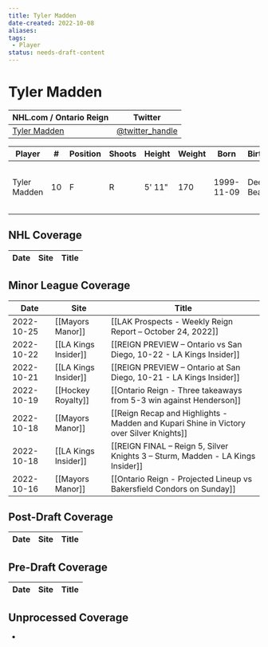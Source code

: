 ```yaml
---
title: Tyler Madden
date-created: 2022-10-08
aliases: 
tags:
 - Player
status: needs-draft-content
---
```


# Tyler Madden

NHL.com / Ontario Reign | Twitter
-|-
[Tyler Madden](https://ontarioreign.com/roster/tyler-madden) | [@twitter_handle](https://twitter.com/)

Player | \# | Position | Shoots | Height | Weight | Born | Birthplace | Draft 
-|-|-|-|-|-|-|-|-
Tyler Madden | 10 | F | R | 5' 11" | 170 | 1999-11-09 | Deerfield Beach, FL | VAN 3rd RD, 2018 (68th)



## NHL  Coverage
| Date | Site | Title |
| ---- | ---- | ----- |



## Minor League Coverage
| Date       | Site                 | Title                                                                                   |
| ---------- | -------------------- | --------------------------------------------------------------------------------------- |
| 2022-10-25 | [[Mayors Manor]] | [[LAK Prospects - Weekly Reign Report – October 24, 2022]]                                                                                                    |
| 2022-10-22 | [[LA Kings Insider]] | [[REIGN PREVIEW – Ontario vs San Diego, 10-22 - LA Kings Insider]]                                                                                |
| 2022-10-21 | [[LA Kings Insider]] | [[REIGN PREVIEW – Ontario at San Diego, 10-21 - LA Kings Insider]]                                                                                |
| 2022-10-19 | [[Hockey Royalty]]   | [[Ontario Reign - Three takeaways from 5-3 win against Henderson]]                      |
| 2022-10-18 | [[Mayors Manor]]     | [[Reign Recap and Highlights - Madden and Kupari Shine in Victory over Silver Knights]] |
| 2022-10-18 | [[LA Kings Insider]] | [[REIGN FINAL – Reign 5, Silver Knights 3 – Sturm, Madden - LA Kings Insider]]          |
| 2022-10-16 | [[Mayors Manor]]     | [[Ontario Reign - Projected Lineup vs Bakersfield Condors on Sunday]]                   |



## Post-Draft Coverage
Date | Site |  Title
---|---|---



## Pre-Draft Coverage
Date | Site |  Title
---|---|---


## Unprocessed Coverage
- 
